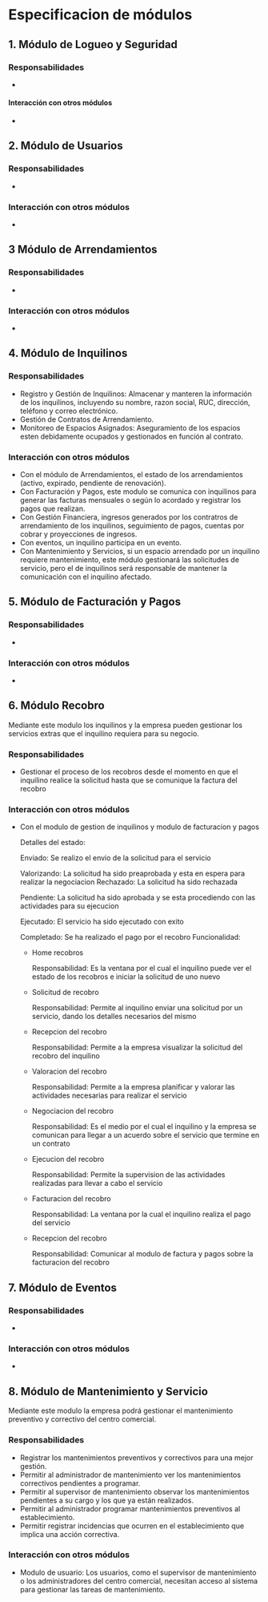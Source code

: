 # Especificacion de módulos
## 1. Módulo de Logueo y Seguridad
### Responsabilidades
- 
#### Interacción con otros módulos
- 

## 2. Módulo de Usuarios
### Responsabilidades
- 
### Interacción con otros módulos
- 

## 3 Módulo de Arrendamientos
### Responsabilidades
- 
### Interacción con otros módulos
- 

## 4. Módulo de Inquilinos
### Responsabilidades
- Registro y Gestión de Inquilinos: Almacenar y manteren la información de los inquilinos, incluyendo su nombre, razon social, RUC, dirección, teléfono y correo electrónico.
- Gestión de Contratos de Arrendamiento.
- Monitoreo de Espacios Asignados: Aseguramiento de los espacios esten debidamente ocupados y gestionados en función al contrato.
### Interacción con otros módulos
- Con el módulo de Arrendamientos, el estado de los arrendamientos (activo, expirado, pendiente de renovación).
- Con Facturación y Pagos, este modulo se comunica con inquilinos para generar las facturas mensuales o según lo acordado y registrar los pagos que realizan.
- Con Gestión Financiera, ingresos generados por los contratros de arrendamiento de los inquilinos, seguimiento de pagos, cuentas por cobrar y proyecciones de ingresos.
- Con eventos, un inquilino participa en un evento.
- Con Mantenimiento y Servicios, si un espacio arrendado por un inquilino requiere mantenimiento, este módulo gestionará las solicitudes de servicio, pero el de inquilinos será responsable de mantener la comunicación con el inquilino afectado.

## 5. Módulo de Facturación y Pagos
### Responsabilidades
- 
### Interacción con otros módulos
- 

## 6. Módulo Recobro
Mediante este modulo los inquilinos y la empresa pueden gestionar los servicios extras que el inquilino requiera para su negocio.
### Responsabilidades
- Gestionar el proceso de los recobros desde el momento en que el inquilino realice la solicitud hasta que se comunique la factura del recobro
### Interacción con otros módulos
- Con el modulo de gestion de inquilinos y modulo de facturacion y pagos

  Detalles del estado:
  
    Enviado: Se realizo el envio de la solicitud para el servicio
  
    Valorizando: La solicitud ha sido preaprobada y esta en espera para realizar la negociacion
    Rechazado: La solicitud ha sido rechazada
  
    Pendiente: La solicitud ha sido aprobada y se esta procediendo con las actividades para su ejecucion
  
    Ejecutado: El servicio ha sido ejecutado con exito
  
    Completado: Se ha realizado el pago por el recobro
  Funcionalidad:
  - Home recobros
    
    Responsabilidad: Es la ventana por el cual el inquilino puede ver el estado de los recobros e iniciar la solicitud de uno nuevo
  - Solicitud de recobro
    
    Responsabilidad: Permite al inquilino enviar una solicitud por un servicio, dando los detalles necesarios del mismo
  - Recepcion del recobro
    
    Responsabilidad: Permite a la empresa visualizar la solicitud del recobro del inquilino
  - Valoracion del recobro
    
    Responsabilidad: Permite a la empresa planificar y valorar las actividades necesarias para realizar el servicio
  - Negociacion del recobro
    
    Responsabilidad: Es el medio por el cual el inquilino y la empresa se comunican para llegar a un acuerdo sobre el servicio que termine en un contrato
  - Ejecucion del recobro
    
    Responsabilidad: Permite la supervision de las actividades realizadas para llevar a cabo el servicio
  - Facturacion del recobro
    
    Responsabilidad: La ventana por la cual el inquilino realiza el pago del servicio
  - Recepcion del recobro
    
    Responsabilidad: Comunicar al modulo de factura y pagos sobre la facturacion del recobro

## 7. Módulo de Eventos
### Responsabilidades
- 
### Interacción con otros módulos
- 

## 8. Módulo de Mantenimiento y Servicio
Mediante este modulo la empresa podrá gestionar el mantenimiento preventivo y correctivo del centro comercial.
### Responsabilidades
- Registrar los mantenimientos preventivos y correctivos para una mejor gestión.
- Permitir al administrador de mantenimiento ver los mantenimientos correctivos pendientes a programar.
- Permitir al supervisor de mantenimiento observar los mantenimientos pendientes a su cargo y los que ya están realizados.
- Permitir al administrador programar mantenimientos preventivos al establecimiento.
- Permitir registrar incidencias que ocurren en el establecimiento que implica una acción correctiva.
### Interacción con otros módulos
- Modulo de usuario: Los usuarios, como el supervisor de mantenimiento o los administradores del centro comercial, necesitan acceso al sistema para gestionar las tareas de mantenimiento. 


